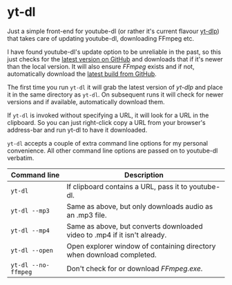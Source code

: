 # yt-dl
Just a simple front-end for youtube-dl (or rather it's current flavour [yt-dlp](https://github.com/yt-dlp/yt-dlp/)) that takes care of updating youtube-dl, downloading FFmpeg etc.

I have found youtube-dl's update option to be unreliable in the past, so this just checks for the [latest version on GitHub](https://github.com/yt-dlp/yt-dlp/releases) and downloads that if it's newer than the local version. It will also ensure *FFmpeg* exists and if not, automatically download the [latest build from GitHub](https://github.com/BtbN/FFmpeg-Builds/releases).

The first time you run `yt-dl` it will grab the latest version of *yt-dlp* and place it in the same directory as `yt-dl`. On subsequent runs it will check for newer versions and if available, automatically download them.

If `yt-dl` is invoked without specifying a URL, it will look for a URL in the clipboard. So you can just right-click copy a URL from your browser's address-bar and run yt-dl to have it downloaded.

`yt-dl` accepts a couple of extra command line options for my personal convenience. All other command line options are passed on to youtube-dl verbatim.

| Command line | Description |
| -----------  | ----------- |
| `yt-dl` | If clipboard contains a URL, pass it to youtube-dl.       |
| `yt-dl --mp3` | Same as above, but only downloads audio as an .mp3 file. |
| `yt-dl --mp4` | Same as above, but converts downloaded video to .mp4 if it isn't already. |
| `yt-dl --open` | Open explorer window of containing directory when download completed. |
| `yt-dl --no-ffmpeg` | Don't check for or download *FFmpeg.exe*. |
